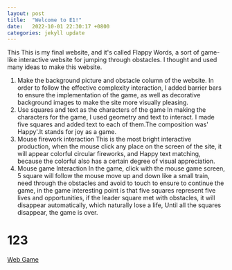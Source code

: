 ```yaml
---
layout: post
title:  "Welcome to E1!"
date:   2022-10-01 22:30:17 +0800
categories: jekyll update
---
```

This
This is my final website, and it's called Flappy Words, a sort of game-like interactive website for jumping through obstacles. I thought and used many ideas to make this website.
1. Make the background picture and obstacle column of the website.
In order to follow the effective complexity interaction, I added barrier bars to ensure the implementation of the game, as well as decorative background images to make the site more visually pleasing.
2. Use squares and text as the characters of the game
In making the characters for the game, I used geometry and text to interact. I made five squares and added text to each of them.The composition was' Happy'.It stands for joy as a game.
3. Mouse firework interaction
This is the most bright interactive production, when the mouse click any place on the screen of the site, it will appear colorful circular fireworks, and Happy text matching, because the colorful also has a certain degree of visual appreciation.
4. Mouse game Interaction
In the game, click with the mouse game screen, 5 square will follow the mouse move up and down like a small train, need through the obstacles and avoid to touch to ensure to continue the game, in the game interesting point is that five squares represent five lives and opportunities, if the leader square met with obstacles, it will disappear automatically, which naturally lose a life, Until all the squares disappear, the game is over.
<h1>123</h1>
<a href="https://silvia312488492.github.io/web_game/index.html">Web Game</a>


[jekyll-docs]: https://jekyllrb.com/docs/home
[jekyll-gh]:   https://github.com/jekyll/jekyll
[jekyll-talk]: https://talk.jekyllrb.com/
